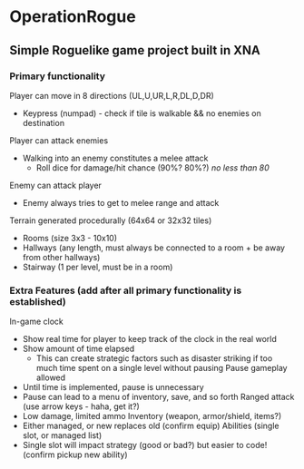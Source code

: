 # OperationRogue

## Simple Roguelike game project built in XNA

### Primary functionality

Player can move in 8 directions (UL,U,UR,L,R,DL,D,DR)
 - Keypress (numpad) - check if tile is walkable && no enemies on destination

Player can attack enemies
 - Walking into an enemy constitutes a melee attack
	- Roll dice for damage/hit chance (90%? 80%?) _no less than 80_

Enemy can attack player
 - Enemy always tries to get to melee range and attack

Terrain generated procedurally (64x64 or 32x32 tiles)
 - Rooms (size 3x3 - 10x10)
 - Hallways (any length, must always be connected to a room + be away from other hallways)
 - Stairway (1 per level, must be in a room)

### Extra Features (add after all primary functionality is established)

In-game clock
 - Show real time for player to keep track of the clock in the real world
 - Show amount of time elapsed
	- This can create strategic factors such as disaster striking if too much time spent on a single level without pausing
Pause gameplay allowed
 - Until time is implemented, pause is unnecessary
 - Pause can lead to a menu of inventory, save, and so forth
Ranged attack (use arrow keys - haha, get it?)
 - Low damage, limited ammo
Inventory (weapon, armor/shield, items?)
 - Either managed, or new replaces old (confirm equip)
Abilities (single slot, or managed list)
 - Single slot will impact strategy (good or bad?) but easier to code! (confirm pickup new ability)
